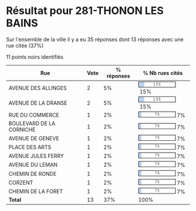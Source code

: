 # Résultat pour 281-THONON LES BAINS

Sur l'ensemble de la ville il y a eu 35 réponses dont 13 réponses avec une rue citée (37%)

11 points noirs identifiés

| Rue | Vote | % réponses | % Nb rues cités|
|-----|------|------------|----------------|
| AVENUE DES ALLINGES | 2 | 5% | <img src="../../img/bar_15.gif" />&nbsp;15%|
| AVENUE DE LA DRANSE | 2 | 5% | <img src="../../img/bar_15.gif" />&nbsp;15%|
| RUE DU COMMERCE | 1 | 2% | <img src="../../img/bar_7.gif" />&nbsp;7%|
| BOULEVARD DE LA CORNICHE | 1 | 2% | <img src="../../img/bar_7.gif" />&nbsp;7%|
| AVENUE DE GENEVE | 1 | 2% | <img src="../../img/bar_7.gif" />&nbsp;7%|
| PLACE DES ARTS | 1 | 2% | <img src="../../img/bar_7.gif" />&nbsp;7%|
| AVENUE JULES FERRY | 1 | 2% | <img src="../../img/bar_7.gif" />&nbsp;7%|
| AVENUE DU LEMAN | 1 | 2% | <img src="../../img/bar_7.gif" />&nbsp;7%|
| CHEMIN DE RONDE | 1 | 2% | <img src="../../img/bar_7.gif" />&nbsp;7%|
| CORZENT | 1 | 2% | <img src="../../img/bar_7.gif" />&nbsp;7%|
| CHEMIN DE LA FORET | 1 | 2% | <img src="../../img/bar_7.gif" />&nbsp;7%|
| **Total** | 13 | 37% | 100%|
